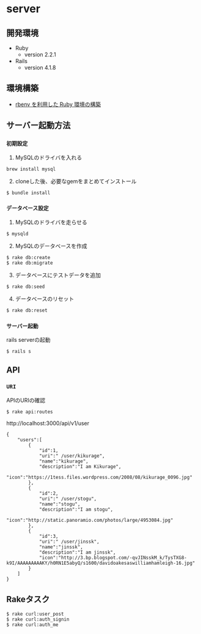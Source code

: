 # server

## 開発環境

- Ruby
    - version 2.2.1
- Rails
    - version 4.1.8

## 環境構築

- [rbenv を利用した Ruby 環境の構築](http://dev.classmethod.jp/server-side/language/build-ruby-environment-by-rbenv/)

## サーバー起動方法

### `初期設定`

1. MySQLのドライバを入れる

```
brew install mysql
```

2. cloneした後、必要なgemをまとめてインストール

```
$ bundle install
```

### `データベース設定`

1. MySQLのドライバを走らせる

```
$ mysqld
```

2. MySQLのデータベースを作成

```
$ rake db:create
$ rake db:migrate
```

3. データベースにテストデータを追加

```
$ rake db:seed
```

4. データベースのリセット

```
$ rake db:reset
```

### `サーバー起動`

rails serverの起動

```
$ rails s
```

## API

### `URI`

APIのURIの確認

```
$ rake api:routes
```

http://localhost:3000/api/v1/user

```
{
    "users":[
        {
            "id":1,
            "uri":" /user/kikurage",
            "name":"kikurage",
            "description":"I am Kikurage",
            "icon":"https://1tess.files.wordpress.com/2008/08/kikurage_0096.jpg"
        },
        {
            "id":2,
            "uri":" /user/stogu",
            "name":"stogu",
            "description":"I am stogu",
            "icon":"http://static.panoramio.com/photos/large/4953084.jpg"
        },
        {
            "id":3,
            "uri":" /user/jinssk",
            "name":"jinssk",
            "description":"I am jinssk",
            "icon":"http://3.bp.blogspot.com/-qvJINsskM_k/TysTXG8-k9I/AAAAAAAAAKY/h0RN1E5abyQ/s1600/davidoakesaswilliamhamleigh-16.jpg"
        }
    ]
}
```

## Rakeタスク

```
$ rake curl:user_post
$ rake curl:auth_signin
$ rake curl:auth_me
```

